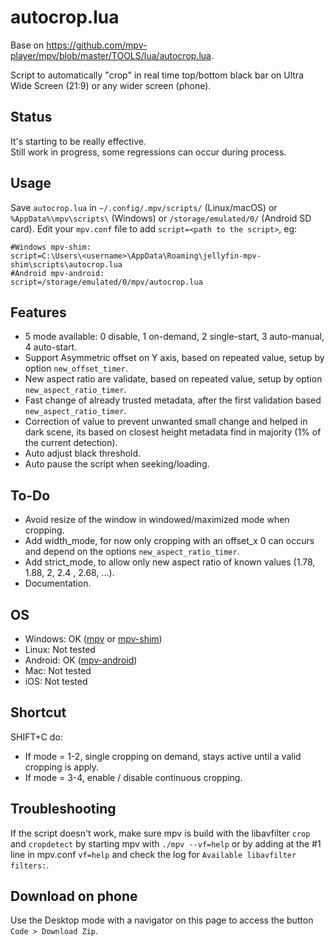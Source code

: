 # autocrop.lua

Base on https://github.com/mpv-player/mpv/blob/master/TOOLS/lua/autocrop.lua.

Script to automatically "crop" in real time top/bottom black bar on Ultra Wide Screen (21:9) or any wider screen (phone).

## Status

It's starting to be really effective.
<br/>
Still work in progress, some regressions can occur during process.

## Usage

Save `autocrop.lua` in `~/.config/.mpv/scripts/` (Linux/macOS) or `%AppData%\mpv\scripts\` (Windows) or `/storage/emulated/0/` (Android SD card). 
Edit your `mpv.conf` file to add `script=<path to the script>`, eg:
```
#Windows mpv-shim:
script=C:\Users\<username>\AppData\Roaming\jellyfin-mpv-shim\scripts\autocrop.lua
#Android mpv-android:
script=/storage/emulated/0/mpv/autocrop.lua
```

## Features

- 5 mode available: 0 disable, 1 on-demand, 2 single-start, 3 auto-manual, 4 auto-start.
- Support Asymmetric offset on Y axis, based on repeated value, setup by option `new_offset_timer`.
- New aspect ratio are validate, based on repeated value, setup by option `new_aspect_ratio_timer`.
- Fast change of already trusted metadata, after the first validation based `new_aspect_ratio_timer`.
- Correction of value to prevent unwanted small change and helped in dark scene, its based on closest height metadata find in majority (1% of the current detection).
- Auto adjust black threshold.
- Auto pause the script when seeking/loading.

## To-Do

- Avoid resize of the window in windowed/maximized mode when cropping.
- Add width_mode, for now only cropping with an offset_x 0 can occurs and depend on the options `new_aspect_ratio_timer`.
- Add strict_mode, to allow only new aspect ratio of known values (1.78, 1.88, 2, 2.4 , 2.68, ...).
- Documentation.

## OS

 - Windows: OK ([mpv](https://mpv.io/) or [mpv-shim](https://github.com/iwalton3/jellyfin-mpv-shim))
 - Linux:   Not tested
 - Android: OK ([mpv-android](https://github.com/mpv-android/mpv-android))
 - Mac:     Not tested
 - iOS:     Not tested

## Shortcut 

SHIFT+C do:

- If mode = 1-2, single cropping on demand, stays active until a valid cropping is apply.
- If mode = 3-4, enable / disable continuous cropping.

## Troubleshooting

If the script doesn't work, make sure mpv is build with the libavfilter `crop` and `cropdetect` by starting mpv with `./mpv --vf=help` or by adding at the #1 line in mpv.conf `vf=help` and check the log for `Available libavfilter filters:`.

## Download on phone

Use the Desktop mode with a navigator on this page to access the button `Code > Download Zip`.
